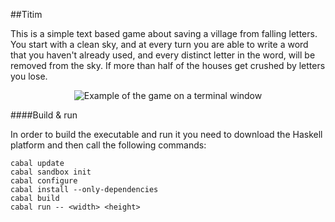 ##Titim

This is a simple text based game about saving a village from falling letters.
You start with a clean sky, and at every turn you are able to write a word that you haven't already
used, and every distinct letter in the word, will be removed from the sky.
If more than half of the houses get crushed by letters you lose.


<p align="center">
    <img src="http://i.imgur.com/FrUM2yh.png" alt="Example of the game on a terminal window"/>
</p>

####Build & run

In order to build the executable and run it you need to download the Haskell platform and then
call the following commands:

```
cabal update
cabal sandbox init
cabal configure
cabal install --only-dependencies
cabal build
cabal run -- <width> <height>
```
